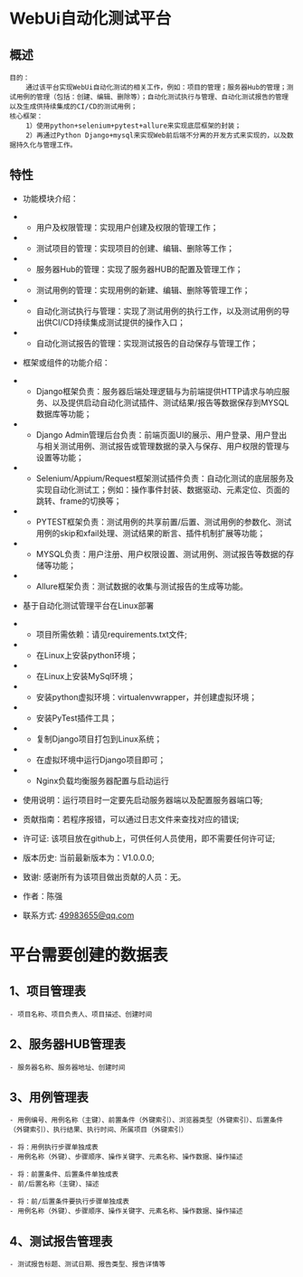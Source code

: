 # WebUi自动化测试平台
 
## 概述

    目的：
        通过该平台实现WebUi自动化测试的相关工作，例如：项目的管理；服务器Hub的管理；测试用例的管理（包括：创建、编辑、删除等）；自动化测试执行与管理、自动化测试报告的管理以及生成供持续集成的CI/CD的测试用例；    
    核心框架：
        1）使用python+selenium+pytest+allure来实现底层框架的封装；
        2）再通过Python Django+mysql来实现Web前后端不分离的开发方式来实现的，以及数据持久化与管理工作。

## 特性

- 功能模块介绍：
- - 用户及权限管理：实现用户创建及权限的管理工作；
- - 测试项目的管理：实现项目的创建、编辑、删除等工作；
- - 服务器Hub的管理：实现了服务器HUB的配置及管理工作；
- - 测试用例的管理：实现用例的新建、编辑、删除等管理工作；
- - 自动化测试执行与管理：实现了测试用例的执行工作，以及测试用例的导出供CI/CD持续集成测试提供的操作入口；
- - 自动化测试报告的管理：实现测试报告的自动保存与管理工作；

- 框架或组件的功能介绍：
- - Django框架负责：服务器后端处理逻辑与为前端提供HTTP请求与响应服务、以及提供启动自动化测试插件、测试结果/报告等数据保存到MYSQL数据库等功能；
- - Django Admin管理后台负责：前端页面UI的展示、用户登录、用户登出与相关测试用例、测试报告或管理数据的录入与保存、用户权限的管理与设置等功能；
- - Selenium/Appium/Request框架测试插件负责：自动化测试的底层服务及实现自动化测试工；例如：操作事件封装、数据驱动、元素定位、页面的跳转、frame的切换等；
- -	PYTEST框架负责：测试用例的共享前置/后置、测试用例的参数化、测试用例的skip和xfail处理、测试结果的断言、插件机制扩展等功能；
- -	MYSQL负责：用户注册、用户权限设置、测试用例、测试报告等数据的存储等功能；
- -	Allure框架负责：测试数据的收集与测试报告的生成等功能。

- 基于自动化测试管理平台在Linux部署
- - 项目所需依赖：请见requirements.txt文件;
- -	在Linux上安装python环境；
- - 在Linux上安装MySql环境；
- -	安装python虚拟环境：virtualenvwrapper，并创建虚拟环境；
- -	安装PyTest插件工具；
- -	复制Django项目打包到Linux系统；
- -	在虚拟环境中运行Django项目即可；
- -	Nginx负载均衡服务器配置与启动运行

- 使用说明：运行项目时一定要先启动服务器端以及配置服务器端口等;
- 贡献指南：若程序报错，可以通过日志文件来查找对应的错误;
- 许可证: 该项目放在github上，可供任何人员使用，即不需要任何许可证;
- 版本历史: 当前最新版本为：V1.0.0.0;
- 致谢: 感谢所有为该项目做出贡献的人员：无。
- 作者：陈强
- 联系方式: 49983655@qq.com

# 平台需要创建的数据表
## 1、项目管理表
    - 项目名称、项目负责人、项目描述、创建时间
    
## 2、服务器HUB管理表
    - 服务器名称、服务器地址、创建时间

## 3、用例管理表
    - 用例编号、用例名称（主键）、前置条件（外键索引）、浏览器类型（外键索引）、后置条件（外键索引）、执行结果、执行时间、所属项目（外键索引）
    
    - 将：用例执行步骤单独成表
    - 用例名称（外键）、步骤顺序、操作关键字、元素名称、操作数据、操作描述
    
    - 将：前置条件、后置条件单独成表
    - 前/后置名称（主键）、描述
    
    - 将：前/后置条件要执行步骤单独成表
    - 用例名称（外键）、步骤顺序、操作关键字、元素名称、操作数据、操作描述
    
## 4、测试报告管理表
    - 测试报告标题、测试日期、报告类型、报告详情等
    
    
    
